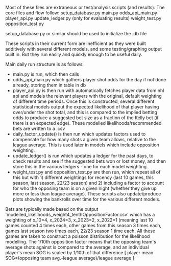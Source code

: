 Most of these files are extraneous or test/analysis scripts (and results).  The core files and flow follow:
setup_database.py
main.py
odds_api_main.py
player_api.py
update_ledger.py (only for evaluating results)
weight_test.py
opposition_test.py

setup_database.py or similar should be used to initialize the .db file

These scripts in their current form are inefficient as they were built additively with several different models, and some testing/graphing output built in.  But they run easily and quickly enough to be useful daily.

Main daily run structure is as follows:
- main.py is run, which then calls
- odds_api_main.py which gathers player shot odds for the day if not done already, storing them in table in db
- player_api.py is then run with automatically fetches player data from nhl api and models the relevant players
  with the original, default weighting of different time periods.  Once this is constructed, several different statistical models output the expected likelihood of that player having over/under the shot total, and this is compared to the implied betting odds to produce a suggested bet size as a fraction of the Kelly bet (if there is an expected edge).  These modelled likelihoods/recommended bets are written to a .csv
- daily_factor_update() is then run which updates factors used to compensate for how many shots a given team
  allows, relative to the league average.  This is used later in models which include opposition weighting.
- update_ledger() is run which updates a ledger for the past days, to check results and see if the suggested
  bets won or lost money, and then store this in the various ledgers - one for each model weighting.
- weight_test.py and opposition_test.py are then run, which repeat all of this but with 1) different weightings
  for recency (last 10 games, this season, last season, 22/23 season) and 2) including a factor to account for
  who the opposing team is on a given night (whether they give up more or less than league average).  These scripts also update/produce plots showing the bankrolls over time for the various different models.

Bets are typically made based on the output 'modelled_likelihoods_weight4_tenthOppositionFactor.csv' which has 
a weighting of x_10=4, x_2024=3, x_2023=2, x_2022=1 (meaning last 10 games counted 4 times each, other games 
from this season 3 times each, games last season two times each, 22/23 season 1 time each.  All these games 
are taken to construct a poisson distribution for the likelihood modelling.  The 1/10th opposition factor means
that the opposing team's average shots against is compared to the average, and an individual player's mean SOG is
scaled by 1/10th of that difference [ player mean SOG*(opposing team avg.-league average)/league average ] 
